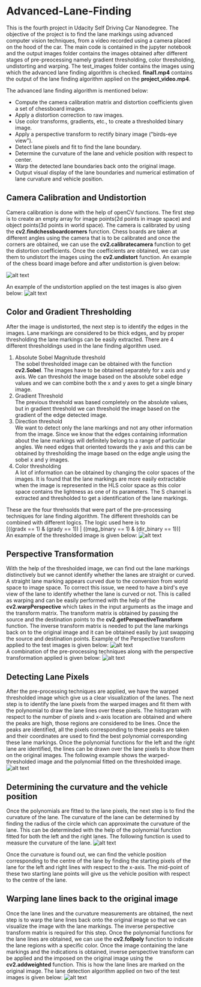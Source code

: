 # Advanced-Lane-Finding
This is the fourth project in Udacity Self Driving Car Nanodegree. The objective of the project is to find the lane markings using advanced computer vision techniques, from a video recorded using a camera placed on the hood of the car. The main code is contained in the jupyter notebook and the output images folder contains the images obtained after different stages of pre-preocessing namely gradient thresholding, color thresholding, undistorting and warping. The test_images folder contains the images using which the advanced lane finding algorithm is checked. **final1.mp4** contains the output of the lane finding algorithm applied on the **project_video.mp4**. 

The advanced lane finding algorithm is mentioned below:
* Compute the camera calibration matrix and distortion coefficients given a set of chessboard images.
* Apply a distortion correction to raw images.
* Use color transforms, gradients, etc., to create a thresholded binary image.
* Apply a perspective transform to rectify binary image ("birds-eye view").
* Detect lane pixels and fit to find the lane boundary.
* Determine the curvature of the lane and vehicle position with respect to center.
* Warp the detected lane boundaries back onto the original image.
* Output visual display of the lane boundaries and numerical estimation of lane curvature and vehicle position.

## Camera Calibration and Undistortion
Camera calibration is done with the help of openCV functions. The first step is to create an empty array for image points(2d points in image space) and object points(3d points in world space). The camera is calibrated by using the **cv2.findchessboardcorners** function. Chess boards are taken at different angles using the camera that is to be calibrated and once the corners are obtained, we can use the **cv2.calibratecamera** function to get the distortion coefficients. Once the coefficients are obtained, we can use them to undistort the images using the **cv2.undistort** function. An example of the chess board image before and after undistortion is given below:

![alt text](https://github.com/thiyagu145/Advanced-Lane-Finding/blob/master/output_images/Screen%20Shot%202018-07-24%20at%207.19.42%20PM.png)

An example of the undistortion applied on the test images is also given below:
![alt text](https://github.com/thiyagu145/Advanced-Lane-Finding/blob/master/output_images/Screen%20Shot%202018-07-24%20at%207.19.49%20PM.png)

## Color and Gradient Thresholding
After the image is undistorted, the next step is to identify the edges in the images. Lane markings are considered to be thick edges, and by proper thresholding the lane markings can be easily extracted. There are 4 different thresholdings used in the lane finding algorithm used. 
1. Absolute Sobel Magnitude threshold </br>
The sobel thresholded image can be obtained with the function **cv2.Sobel**. The images have to be obtained separately for x axis and y axis. We can threshold the image based on the absolute sobel edge values and we can combine both the x and y axes to get a single binary image. 
2. Gradient Threshold</br>
The previous threshold was based completely on the absolute values, but in gradient threshold we can threshold the image based on the gradient of the edge detected image. 
3. Direction threshold</br>
We want to detect only the lane markings and not any other information from the image. Since we know that the edges containing information about the lane markings will definitely belong to a range of particular angles. We need edges that oriented towards the y axis and this can be obtained by thresholding the image based on the edge angle using the sobel x and y images.
4. Color thresholding</br>
A lot of information can be obtained by changing the color spaces of the images. It is found that the lane markings are more easily extractable when the image is represented in the HLS color space as this color space contains the lightness as one of its parameters. The S channel is extracted and thresholded to get a identification of the lane markings. 

These are the four threhsolds that were part of the pre-processing techniques for lane finding algorithm. The different thresholds can be combined with different logics. The logic used here is to </br>
[((gradx == 1) & (grady == 1)) | ((mag_binary == 1) & (dir_binary == 1))]</br>
An example of the thresholded image is given below:
![alt text](https://github.com/thiyagu145/Advanced-Lane-Finding/blob/master/output_images/Screen%20Shot%202018-07-24%20at%207.20.06%20PM.png)

## Perspective Transformation
With the help of the thresholded image, we can find out the lane markings distinctively but we cannot identify whether the lanes are straight or curved. A straight lane marking appears curved due to the conversion from world space to image space. To correct this issue, we need to have a bird's eye view of the lane to identify whether the lane is curved or not. This is called as warping and can be easily performed with the help of the **cv2.warpPerspective** which takes in the input arguments as the image and the transform matrix. The transform matrix is obtained by passing the source and the destination points to the **cv2.getPerspectiveTransform** function. The inverse transform matrix is needed to put the lane markings back on to the original image and it can be obtained easily by just swapping the source and destination points.
Example of the Perspective transform applied to the test images is given below:
![alt text](https://github.com/thiyagu145/Advanced-Lane-Finding/blob/master/output_images/Screen%20Shot%202018-07-24%20at%207.19.57%20PM.png)
</br>
A combination of the pre-processing techniques along with the perspective transformation applied is given below:
![alt text](https://github.com/thiyagu145/Advanced-Lane-Finding/blob/master/output_images/Screen%20Shot%202018-07-24%20at%207.20.18%20PM.png)

## Detecting Lane Pixels
After the pre-processing techniques are applied, we have the warped thresholded image which give us a clear visualization of the lanes. The next step is to identify the lane pixels from the warped images and fit them with the polynomial to draw the lane lines over these pixels. The histogram with respect to the number of pixels and x-axis location are obtained and where the peaks are high, those regions are considered to be lines. Once the peaks are identified, all the pixels corresponding to these peaks are taken and their coordinates are used to find the best polynomial corresponding these lane markings. Once the polynomial functions for the left and the right lane are identified, the lines can be drawn over the lane pixels to show them on the original images. The following example shows the warped-thresholded image and the polynomial fitted on the thresholded image.
![alt text](https://github.com/thiyagu145/Advanced-Lane-Finding/blob/master/output_images/Screen%20Shot%202018-07-25%20at%2012.36.58%20PM.png)

## Determining the curvature and the vehicle position
Once the polynomials are fitted to the lane pixels, the next step is to find the curvature of the lane. The curvature of the lane can be determined by finding the radius of the circle which can approximate the curvature of the lane. This can be determinded with the help of the polynomial function fitted for both the left and the right lanes. The following function is used to measure the curvature of the lane. 
![alt text](https://github.com/thiyagu145/Advanced-Lane-Finding/blob/master/other/Screen%20Shot%202018-07-25%20at%201.34.14%20PM.png)

Once the curvature is found out, we can find the vehicle position corresponding to the centre of the lane by finding the starting pixels of the lane for the left and right lines with respect to the x-axis. The mid-point of these two starting lane points will give us the vehicle position with respect to the centre of the lane. 

## Warping lane lines back to the original image
Once the lane lines and the curvature measurements are obtained, the next step is to warp the lane lines back onto the original image so that we can visualize the image with the lane markings. The inverse perspective transform matrix is required for this step. Once the polynomial functions for the lane lines are obtained, we can use the **cv2.follpoly** function to indicate the lane regions with a specific color. Once the image containing the lane markings and the indications is obtained, inverse perspective transform can be applied and the imposed on the original image using the **cv2.addweighted** function. This is how the lane lines are marked on the original image. The lane detection algorithm applied on two of the test images is given below: 
![alt text](https://github.com/thiyagu145/Advanced-Lane-Finding/blob/master/output_images/Screen%20Shot%202018-07-25%20at%201.47.16%20PM.png)


